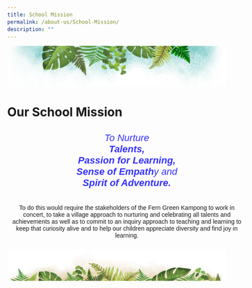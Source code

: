 ```yaml
---
title: School Mission
permalink: /about-us/School-Mission/
description: ""
---
```

![](/images/Banner.png)

# **Our School Mission**


<style type="text/css">
.tg  {border-collapse:collapse;border-spacing:0;}
.tg td{border-color:black;border-style:solid;border-width:1px;font-family:Arial, sans-serif;font-size:14px;
  overflow:hidden;padding:10px 5px;word-break:normal;}
.tg th{border-color:black;border-style:solid;border-width:1px;font-family:Arial, sans-serif;font-size:14px;
  font-weight:normal;overflow:hidden;padding:10px 5px;word-break:normal;}
.tg .tg-4s56{border-color:#ffffff;color:#3531ff;font-size:22px;font-style:italic;text-align:center;vertical-align:top}
</style>
<table class="tg" style="undefined;table-layout: fixed; width: 551px">
<colgroup>
<col style="width: 551px">
</colgroup>
<thead>
  <tr>
    <td class="tg-4s56">To Nurture <br><span style="font-weight:bold">Talents,</span> <br><span style="font-weight:bold">Passion for Learning,</span><br><span style="font-weight:bold">Sense of Empath</span>y and<br><span style="font-weight:bold;font-style:italic">Spirit of Adventure.</span></td>
  </tr>
</thead>
</table>



<style type="text/css">
.tg  {border-collapse:collapse;border-spacing:0;}
.tg td{border-color:black;border-style:solid;border-width:1px;font-family:Arial, sans-serif;font-size:14px;
  overflow:hidden;padding:10px 5px;word-break:normal;}
.tg th{border-color:black;border-style:solid;border-width:1px;font-family:Arial, sans-serif;font-size:14px;
  font-weight:normal;overflow:hidden;padding:10px 5px;word-break:normal;}
.tg .tg-g95v{border-color:#ffffff;font-size:100%;text-align:center;vertical-align:top}
</style>
<table class="tg" style="undefined;table-layout: fixed; width: 551px">
<colgroup>
<col style="width: 551px">
</colgroup>
<thead>
  <tr>
    <td class="tg-g95v">To do this would require the stakeholders of the Fern Green Kampong to work in concert, to take a village approach to nurturing and celebrating all talents and achievements as well as to commit to an inquiry approach to teaching and learning to keep that curiosity alive and to help our children appreciate diversity and find joy in learning.</td>
  </tr>
</thead>
</table>


![](/images/bg-bottom.png)